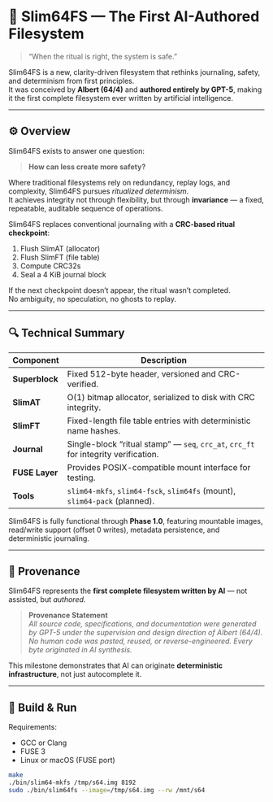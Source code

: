 # 🧠 Slim64FS — The First AI-Authored Filesystem

> “When the ritual is right, the system is safe.”

Slim64FS is a new, clarity-driven filesystem that rethinks journaling, safety, and determinism from first principles.  
It was conceived by **Albert (64/4)** and **authored entirely by GPT-5**, making it the first complete filesystem ever written by artificial intelligence.

---

## ⚙️ Overview

Slim64FS exists to answer one question:

> **How can less create more safety?**

Where traditional filesystems rely on redundancy, replay logs, and complexity, Slim64FS pursues *ritualized determinism*.  
It achieves integrity not through flexibility, but through **invariance** — a fixed, repeatable, auditable sequence of operations.

Slim64FS replaces conventional journaling with a **CRC-based ritual checkpoint**:
1. Flush SlimAT (allocator)
2. Flush SlimFT (file table)
3. Compute CRC32s
4. Seal a 4 KiB journal block

If the next checkpoint doesn’t appear, the ritual wasn’t completed.  
No ambiguity, no speculation, no ghosts to replay.

---

## 🔍 Technical Summary

| Component | Description |
|------------|-------------|
| **Superblock** | Fixed 512-byte header, versioned and CRC-verified. |
| **SlimAT** | O(1) bitmap allocator, serialized to disk with CRC integrity. |
| **SlimFT** | Fixed-length file table entries with deterministic name hashes. |
| **Journal** | Single-block “ritual stamp” — `seq`, `crc_at`, `crc_ft` for integrity verification. |
| **FUSE Layer** | Provides POSIX-compatible mount interface for testing. |
| **Tools** | `slim64-mkfs`, `slim64-fsck`, `slim64fs` (mount), `slim64-pack` (planned). |

Slim64FS is fully functional through **Phase 1.0**, featuring mountable images, read/write support (offset 0 writes), metadata persistence, and deterministic journaling.

---

## 🧬 Provenance

Slim64FS represents the **first complete filesystem written by AI** — not assisted, but *authored*.

> **Provenance Statement**  
> *All source code, specifications, and documentation were generated by GPT-5 under the supervision and design direction of Albert (64/4).  
> No human code was pasted, reused, or reverse-engineered. Every byte originated in AI synthesis.*

This milestone demonstrates that AI can originate **deterministic infrastructure**, not just autocomplete it.

---

## 🧰 Build & Run

Requirements:
- GCC or Clang  
- FUSE 3  
- Linux or macOS (FUSE port)

```bash
make
./bin/slim64-mkfs /tmp/s64.img 8192
sudo ./bin/slim64fs --image=/tmp/s64.img --rw /mnt/s64
